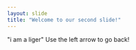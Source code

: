 ```yaml
---
layout: slide
title: "Welcome to our second slide!"
---
```

"i am a liger"
Use the left arrow to go back!
